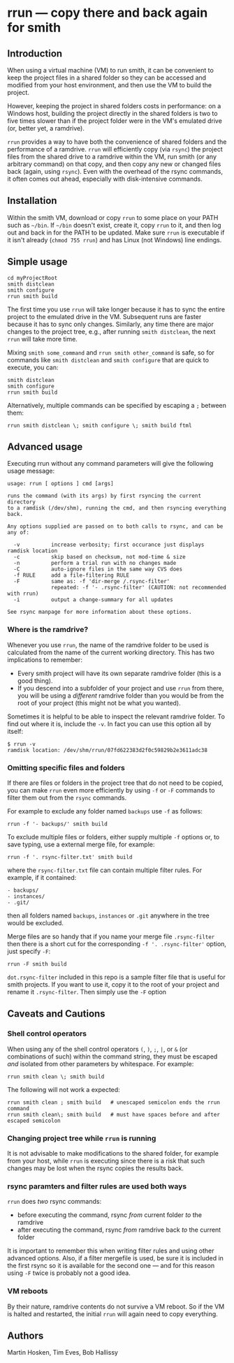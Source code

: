 # rrun — copy there and back again for smith

## Introduction

When using a virtual machine (VM) to run smith, it can be convenient to keep the project files in a shared folder so they can be accessed and modified from your host environment, and then use the VM to build the project.

However, keeping the project in shared folders costs in performance: on a Windows host, building the project directly in the shared folders is two to five times slower than if the project folder were in the VM's emulated drive (or, better yet, a ramdrive).

`rrun` provides a way to have both the convenience of shared folders and the performance of a ramdrive. `rrun` will efficiently copy (via `rsync`) the project files from the shared drive to a ramdrive within the VM, run smith (or any arbitrary command) on that copy, and then copy any new or changed files back (again, using `rsync`). Even with the overhead of the rsync commands, it often comes out ahead, especially with disk-intensive commands.

## Installation

Within the smith VM, download or copy `rrun` to some place on your PATH such as `~/bin`. If `~/bin` doesn't exist, create it, copy `rrun` to it, and then log out and back in for the PATH to be updated. Make sure `rrun` is executable if it isn't already (`chmod 755 rrun`) and has Linux (not Windows) line endings.

## Simple usage

```
cd myProjectRoot
smith distclean
smith configure
rrun smith build
```

The first time you use `rrun` will take longer because it has to sync the entire project to the emulated drive in the VM. Subsequent runs are faster because it has to sync only changes. Similarly, any time there are major changes to the project tree, e.g., after running `smith distclean`, the next `rrun` will take more time.

Mixing `smith some_command` and `rrun smith other_command` is safe, so for commands like `smith distclean` and `smith configure` that are quick to execute, you can:

```
smith distclean
smith configure
rrun smith build
```

Alternatively, multiple commands can be specified by escaping a `;` between them:

```
rrun smith distclean \; smith configure \; smith build ftml
```

## Advanced usage

Executing rrun without any command parameters will give the following usage message:

```
usage: rrun [ options ] cmd [args]

runs the command (with its args) by first rsyncing the current directory
to a ramdisk (/dev/shm), running the cmd, and then rsyncing everything back.

Any options supplied are passed on to both calls to rsync, and can be any of:

  -v          increase verbosity; first occurance just displays ramdisk location
  -c          skip based on checksum, not mod-time & size
  -n          perform a trial run with no changes made
  -C          auto-ignore files in the same way CVS does
  -f RULE     add a file-filtering RULE
  -F          same as: -f 'dir-merge /.rsync-filter'
              repeated: -f '- .rsync-filter' (CAUTION: not recommended with rrun)
  -i          output a change-summary for all updates

See rsync manpage for more information about these options.
```

### Where is the ramdrive?

Whenever you use `rrun`, the name of the ramdrive folder to be used is calculated from the name of the current working directory. This has two implications to remember:

- Every smith project will have its own separate ramdrive folder (this is a good thing).
- If you descend into a subfolder of your project and use `rrun` from there, you will be using a _different_ ramdrive folder than you would be from the root of your project (this might not be what you wanted).

Sometimes it is helpful to be able to inspect the relevant ramdrive folder. To find out where it is, include the `-v`. In fact you can use this option all by itself:

```
$ rrun -v
ramdisk location: /dev/shm/rrun/07fd622383d2f0c59829b2e3611adc38
```

### Omitting specific files and folders

If there are files or folders in the project tree that do not need to be copied, you can make `rrun` even more efficiently by using `-f` or `-F` commands to filter them out from the `rsync` commands.

For example to exclude any folder named `backups` use `-f` as follows:

```
rrun -f '- backups/' smith build
```

To exclude multiple files or folders, either supply multiple `-f` options or, to save typing, use a external merge file, for example:

```
rrun -f '. rsync-filter.txt' smith build
```

where the `rsync-filter.txt` file can contain multiple filter rules. For example, if it contained:

```
- backups/
- instances/
- .git/
```

then all folders named `backups`, `instances` or `.git` anywhere in the tree would be excluded.

Merge files are so handy that if you name your merge file `.rsync-filter` then there is a short cut for the corresponding `-f '. .rsync-filter'` option, just specify `-F`:

```
rrun -F smith build
```

`dot.rsync-filter` included in this repo is a sample filter file that is useful for smith projects. If you want to use it, copy it to the root of your project and rename it `.rsync-filter`. Then simply use the `-F` option

## Caveats and Cautions

### Shell control operators

When using any of the shell control operators `(`, `)`, `;`, `|`, or `&` (or combinations of such) within the command string, they must be escaped _and_ isolated from other parameters by whitespace. For example:

```
rrun smith clean \; smith build
```

The following will not work a expected:

```
rrun smith clean ; smith build   # unescaped semicolon ends the rrun command
rrun smith clean\; smith build   # must have spaces before and after escaped semicolon
```

### Changing project tree while `rrun` is running

It is not advisable to make modifications to the shared folder, for example from your host, while `rrun` is executing since there is a risk that such changes may be lost when the rsync copies the results back.

### rsync paramters and filter rules are used both ways

`rrun` does _two_ rsync commands:
- before executing the command, rsync _from_ current folder _to_ the ramdrive
- after executing the command, rsync _from_ ramdrive back _to_ the current folder

It is important to remember this when writing filter rules and using other advanced options. Also, if a filter mergefile is used, be sure it is included in the first rsync so it is available for the second one — and for this reason using `-F` twice is probably not a good idea.

### VM reboots

By their nature, ramdrive contents do not survive a VM reboot. So if the VM is halted and restarted, the initial `rrun` will again need to copy everything.

## Authors

Martin Hosken, Tim Eves, Bob Hallissy
